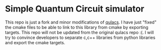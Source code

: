 #  Simple Quantum Circuit simulator

This repo is just a fork and minor modifications of [qulacs](https://github.com/qulacs/qulacs).
I have just "fixed" the cmake files to be able to link to this library from cmake by exporting targets.
This repo will not be updated from the original qulacs repo :(.
I will try to convince developers to separate c,c++ libraries from python libraries and export the cmake targets.






